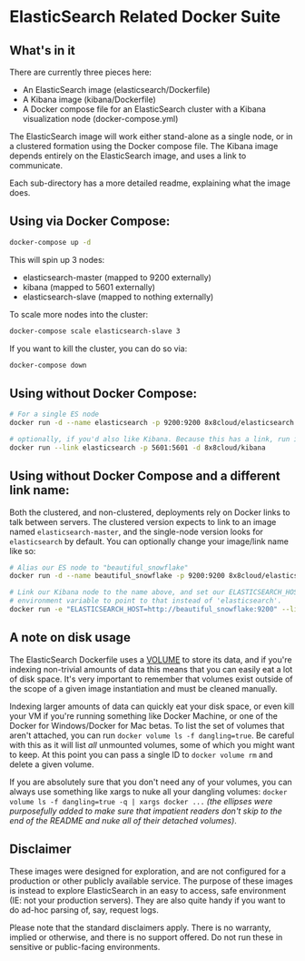 ElasticSearch Related Docker Suite
=============

## What's in it

There are currently three pieces here:
 * An ElasticSearch image (elasticsearch/Dockerfile)
 * A Kibana image (kibana/Dockerfile)
 * A Docker compose file for an ElasticSearch cluster with a Kibana visualization node (docker-compose.yml)

The ElasticSearch image will work either stand-alone as a single node, or in a clustered formation using the Docker compose file. The Kibana image depends entirely on the ElasticSearch image, and uses a link to communicate.

Each sub-directory has a more detailed readme, explaining what the image does.

## Using via Docker Compose:

```bash
docker-compose up -d
```

This will spin up 3 nodes:
 * elasticsearch-master (mapped to 9200 externally)
 * kibana (mapped to 5601 externally)
 * elasticsearch-slave (mapped to nothing externally)

To scale more nodes into the cluster:

```bash
docker-compose scale elasticsearch-slave 3
```

If you want to kill the cluster, you can do so via:

```bash
docker-compose down
```

## Using without Docker Compose:

```bash
# For a single ES node
docker run -d --name elasticsearch -p 9200:9200 8x8cloud/elasticsearch

# optionally, if you'd also like Kibana. Because this has a link, run it after ElasticSearch.
docker run --link elasticsearch -p 5601:5601 -d 8x8cloud/kibana
```

## Using without Docker Compose and a different link name:

Both the clustered, and non-clustered, deployments rely on Docker links to talk between servers. The clustered version expects to link to an image named `elasticsearch-master`, and the single-node version looks for `elasticsearch` by default. You can optionally change your image/link name like so:

```bash
# Alias our ES node to "beautiful_snowflake"
docker run -d --name beautiful_snowflake -p 9200:9200 8x8cloud/elasticsearch

# Link our Kibana node to the name above, and set our ELASTICSEARCH_HOST
# environment variable to point to that instead of 'elasticsearch'.
docker run -e "ELASTICSEARCH_HOST=http://beautiful_snowflake:9200" --link beautiful_snowflake -p 5601:5601 -d 8x8cloud/kibana
```

## A note on disk usage

The ElasticSearch Dockerfile uses a [VOLUME](https://docs.docker.com/engine/reference/builder/#/volume) to store its data, and if you're indexing non-trivial amounts of data this means that you can easily eat a lot of disk space. It's very  important to remember that volumes exist outside of the scope of a given image instantiation and must be cleaned manually.

Indexing larger amounts of data can quickly eat your disk space, or even kill your VM if you're running something like Docker Machine, or one of the Docker for Windows/Docker for Mac betas. To list the set of volumes that aren't attached, you can run `docker volume ls -f dangling=true`. Be careful with this as it will list *all* unmounted volumes, some of which you might want to keep. At this point you can pass a single ID to `docker volume rm` and delete a given volume.

If you are absolutely sure that you don't need any of your volumes, you can always use something like xargs to nuke all your dangling volumes: `docker volume ls -f dangling=true -q | xargs docker ...` *(the ellipses were purposefully added to make sure that impatient readers don't skip to the end of the README and nuke all of their detached volumes)*.

## Disclaimer

These images were designed for exploration, and are not configured for a production or other publicly available service. The purpose of these images is instead to explore ElasticSearch in an easy to access, safe environment (IE: not your production servers). They are also quite handy if you want to do ad-hoc parsing of, say, request logs.

Please note that the standard disclaimers apply. There is no warranty, implied or otherwise, and there is no support offered. Do not run these in sensitive or public-facing environments. 
